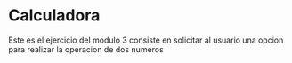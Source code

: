 # Calculadora
Este es el ejercicio del modulo 3 consiste en solicitar al usuario una opcion para realizar la operacion de dos numeros
